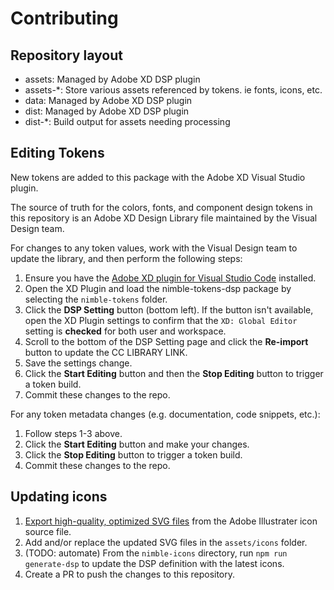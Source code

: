 # Contributing

## Repository layout

- assets: Managed by Adobe XD DSP plugin
- assets-*: Store various assets referenced by tokens. ie fonts, icons, etc.
- data: Managed by Adobe XD DSP plugin
- dist: Managed by Adobe XD DSP plugin
- dist-*: Build output for assets needing processing

## Editing Tokens
New tokens are added to this package with the Adobe XD Visual Studio plugin.

The source of truth for the colors, fonts, and component design tokens in this repository is an Adobe XD Design Library file maintained by the Visual Design team.

For changes to any token values, work with the Visual Design team to update the library, and then perform the following steps:

1. Ensure you have the [Adobe XD plugin for Visual Studio Code](https://marketplace.visualstudio.com/items?itemName=Adobe.xd&ssr=false#overview) installed.
2. Open the XD Plugin and load the nimble-tokens-dsp package by selecting the `nimble-tokens` folder.
3. Click the **DSP Setting** button (bottom left). If the button isn't available, open the XD Plugin settings to confirm that the `XD: Global Editor` setting is **checked** for both user and workspace.
4. Scroll to the bottom of the DSP Setting page and click the **Re-import** button to update the CC LIBRARY LINK.
5. Save the settings change.
6. Click the **Start Editing** button and then the **Stop Editing** button to trigger a token build.
7. Commit these changes to the repo.

For any token metadata changes (e.g. documentation, code snippets, etc.):

1. Follow steps 1-3 above.
2. Click the **Start Editing** button and make your changes.
3. Click the **Stop Editing** button to trigger a token build.
4. Commit these changes to the repo.

## Updating icons

1. [Export high-quality, optimized SVG files](https://helpx.adobe.com/illustrator/how-to/export-svg.html) from the Adobe Illustrater icon source file.
2. Add and/or replace the updated SVG files in the `assets/icons` folder.
3. (TODO: automate) From the `nimble-icons` directory, run `npm run generate-dsp` to update the DSP definition with the latest icons.
4. Create a PR to push the changes to this repository.
